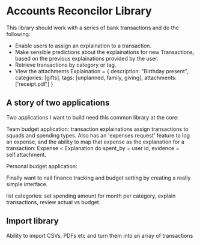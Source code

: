 Accounts Reconcilor Library
===========================

This library should work with a series of bank transactions and do the following:

  * Enable users to assign an explaination to a transaction.
  * Make sensible predictions about the explainations for new Transactions, based on the previous explainations provided by the user.
  * Retrieve transactions by category or tag.
  * View the attachments
Explaination = {
  description: "Birthday present",
  categories: [gifts],
  tags: [unplanned, family, giving],
  attachments: ['receipt.pdf']
}

A story of two applications
---------------------------

Two applications I want to build need this common library at the core:

Team budget application:
  transaction explainations assign transactions to squads and spending types. Also has an 'expenses request' feature to log an expense, and the ability to map that expense as the explanation for a transaction:
    Expense < Explanation do
      spent_by = user id,
      evidence = self.attachment.
  
Personal budget application:

Finally want to nail finance tracking and budget setting by creating a really simple interface. 

list categories: set spending amount for month per category, explain transactions, review actual vs budget.


Import library
--------------

Ability to import CSVs, PDFs etc and turn them into an array of transactions
